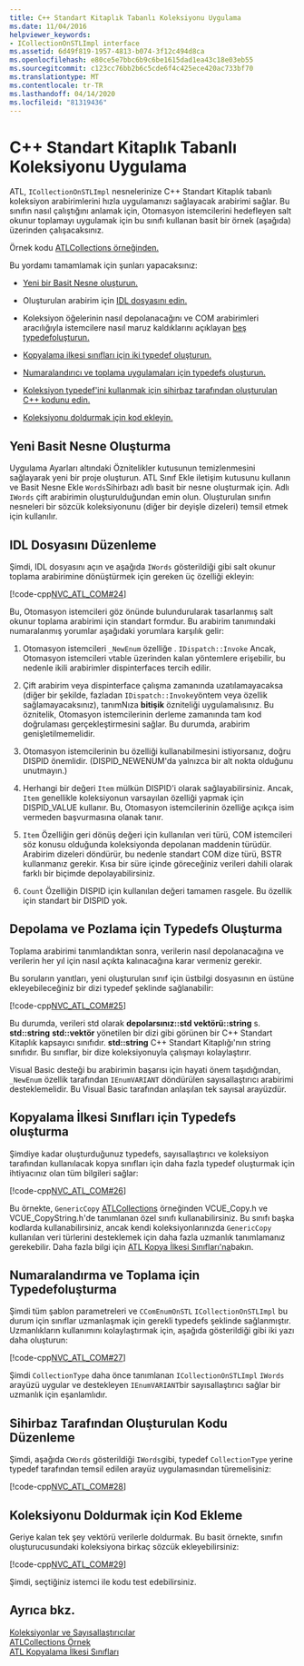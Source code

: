 ```yaml
---
title: C++ Standart Kitaplık Tabanlı Koleksiyonu Uygulama
ms.date: 11/04/2016
helpviewer_keywords:
- ICollectionOnSTLImpl interface
ms.assetid: 6d49f819-1957-4813-b074-3f12c494d8ca
ms.openlocfilehash: e80ce5e7bbc6b9c6be1615dad1ea43c18e03eb55
ms.sourcegitcommit: c123cc76bb2b6c5cde6f4c425ece420ac733bf70
ms.translationtype: MT
ms.contentlocale: tr-TR
ms.lasthandoff: 04/14/2020
ms.locfileid: "81319436"
---
```

# <a name="implementing-a-c-standard-library-based-collection"></a>C++ Standart Kitaplık Tabanlı Koleksiyonu Uygulama

ATL, `ICollectionOnSTLImpl` nesnelerinize C++ Standart Kitaplık tabanlı koleksiyon arabirimlerini hızla uygulamanızı sağlayacak arabirimi sağlar. Bu sınıfın nasıl çalıştığını anlamak için, Otomasyon istemcilerini hedefleyen salt okunur toplamayı uygulamak için bu sınıfı kullanan basit bir örnek (aşağıda) üzerinden çalışacaksınız.

Örnek kodu [ATLCollections örneğinden.](../overview/visual-cpp-samples.md)

Bu yordamı tamamlamak için şunları yapacaksınız:

- [Yeni bir Basit Nesne oluşturun.](#vccongenerating_an_object)

- Oluşturulan arabirim için [IDL dosyasını edin.](#vcconedit_the_idl)

- Koleksiyon öğelerinin nasıl depolanacağını ve COM arabirimleri aracılığıyla istemcilere nasıl maruz kaldıklarını açıklayan [beş typedefoluşturun.](#vcconstorage_and_exposure_typedefs)

- [Kopyalama ilkesi sınıfları için iki typedef oluşturun.](#vcconcopy_classes)

- [Numaralandırıcı ve toplama uygulamaları için typedefs oluşturun.](#vcconenumeration_and_collection)

- [Koleksiyon typedef'ini kullanmak için sihirbaz tarafından oluşturulan C++ kodunu edin.](#vcconedit_the_generated_code)

- [Koleksiyonu doldurmak için kod ekleyin.](#vcconpopulate_the_collection)

## <a name="generating-a-new-simple-object"></a><a name="vccongenerating_an_object"></a>Yeni Basit Nesne Oluşturma

Uygulama Ayarları altındaki Öznitelikler kutusunun temizlenmesini sağlayarak yeni bir proje oluşturun. ATL Sınıf Ekle iletişim kutusunu kullanın ve Basit Nesne Ekle `Words`Sihirbazı adlı basit bir nesne oluşturmak için. Adlı `IWords` çift arabirimin oluşturulduğundan emin olun. Oluşturulan sınıfın nesneleri bir sözcük koleksiyonunu (diğer bir deyişle dizeleri) temsil etmek için kullanılır.

## <a name="editing-the-idl-file"></a><a name="vcconedit_the_idl"></a>IDL Dosyasını Düzenleme

Şimdi, IDL dosyasını açın ve aşağıda `IWords` gösterildiği gibi salt okunur toplama arabirimine dönüştürmek için gereken üç özelliği ekleyin:

[!code-cpp[NVC_ATL_COM#24](../atl/codesnippet/cpp/implementing-an-stl-based-collection_1.idl)]

Bu, Otomasyon istemcileri göz önünde bulundurularak tasarlanmış salt okunur toplama arabirimi için standart formdur. Bu arabirim tanımındaki numaralanmış yorumlar aşağıdaki yorumlara karşılık gelir:

1. Otomasyon istemcileri `_NewEnum` özelliğe . `IDispatch::Invoke` Ancak, Otomasyon istemcileri vtable üzerinden kalan yöntemlere erişebilir, bu nedenle ikili arabirimler dispinterfaces tercih edilir.

1. Çift arabirim veya dispinterface çalışma zamanında uzatılamayacaksa (diğer bir şekilde, fazladan `IDispatch::Invoke`yöntem veya özellik sağlamayacaksınız), tanımNıza **bitişik** özniteliği uygulamalısınız. Bu öznitelik, Otomasyon istemcilerinin derleme zamanında tam kod doğrulaması gerçekleştirmesini sağlar. Bu durumda, arabirim genişletilmemelidir.

1. Otomasyon istemcilerinin bu özelliği kullanabilmesini istiyorsanız, doğru DISPID önemlidir. (DISPID_NEWENUM'da yalnızca bir alt nokta olduğunu unutmayın.)

1. Herhangi bir değeri `Item` mülkün DISPID'i olarak sağlayabilirsiniz. Ancak, `Item` genellikle koleksiyonun varsayılan özelliği yapmak için DISPID_VALUE kullanır. Bu, Otomasyon istemcilerinin özelliğe açıkça isim vermeden başvurmasına olanak tanır.

1. `Item` Özelliğin geri dönüş değeri için kullanılan veri türü, COM istemcileri söz konusu olduğunda koleksiyonda depolanan maddenin türüdür. Arabirim dizeleri döndürür, bu nedenle standart COM dize türü, BSTR kullanmanız gerekir. Kısa bir süre içinde göreceğiniz verileri dahili olarak farklı bir biçimde depolayabilirsiniz.

1. `Count` Özelliğin DISPID için kullanılan değeri tamamen rasgele. Bu özellik için standart bir DISPID yok.

## <a name="creating-typedefs-for-storage-and-exposure"></a><a name="vcconstorage_and_exposure_typedefs"></a>Depolama ve Pozlama için Typedefs Oluşturma

Toplama arabirimi tanımlandıktan sonra, verilerin nasıl depolanacağına ve verilerin her yıl için nasıl açıkta kalınacağına karar vermeniz gerekir.

Bu soruların yanıtları, yeni oluşturulan sınıf için üstbilgi dosyasının en üstüne ekleyebileceğiniz bir dizi typedef şeklinde sağlanabilir:

[!code-cpp[NVC_ATL_COM#25](../atl/codesnippet/cpp/implementing-an-stl-based-collection_2.h)]

Bu durumda, verileri std olarak **depolarsınız::std vektörü::string** s. **std::string** **std::vektör** yönetilen bir dizi gibi görünen bir C++ Standart Kitaplık kapsayıcı sınıfıdır. **std::string** C++ Standart Kitaplığı'nın string sınıfıdır. Bu sınıflar, bir dize koleksiyonuyla çalışmayı kolaylaştırır.

Visual Basic desteği bu arabirimin başarısı için hayati önem taşıdığından, `_NewEnum` özellik tarafından `IEnumVARIANT` döndürülen sayısallaştırıcı arabirimi desteklemelidir. Bu Visual Basic tarafından anlaşılan tek sayısal arayüzdür.

## <a name="creating-typedefs-for-copy-policy-classes"></a><a name="vcconcopy_classes"></a>Kopyalama İlkesi Sınıfları için Typedefs oluşturma

Şimdiye kadar oluşturduğunuz typedefs, sayısallaştırıcı ve koleksiyon tarafından kullanılacak kopya sınıfları için daha fazla typedef oluşturmak için ihtiyacınız olan tüm bilgileri sağlar:

[!code-cpp[NVC_ATL_COM#26](../atl/codesnippet/cpp/implementing-an-stl-based-collection_3.h)]

Bu örnekte, `GenericCopy` [ATLCollections](../overview/visual-cpp-samples.md) örneğinden VCUE_Copy.h ve VCUE_CopyString.h'de tanımlanan özel sınıfı kullanabilirsiniz. Bu sınıfı başka kodlarda kullanabilirsiniz, ancak kendi koleksiyonlarınızda `GenericCopy` kullanılan veri türlerini desteklemek için daha fazla uzmanlık tanımlamanız gerekebilir. Daha fazla bilgi için [ATL Kopya İlkesi Sınıfları'na](../atl/atl-copy-policy-classes.md)bakın.

## <a name="creating-typedefs-for-enumeration-and-collection"></a><a name="vcconenumeration_and_collection"></a>Numaralandırma ve Toplama için Typedefoluşturma

Şimdi tüm şablon parametreleri ve `CComEnumOnSTL` `ICollectionOnSTLImpl` bu durum için sınıflar uzmanlaşmak için gerekli typedefs şeklinde sağlanmıştır. Uzmanlıkların kullanımını kolaylaştırmak için, aşağıda gösterildiği gibi iki yazı daha oluşturun:

[!code-cpp[NVC_ATL_COM#27](../atl/codesnippet/cpp/implementing-an-stl-based-collection_4.h)]

Şimdi `CollectionType` daha önce tanımlanan `ICollectionOnSTLImpl` `IWords` arayüzü uygular ve destekleyen `IEnumVARIANT`bir sayısallaştırıcı sağlar bir uzmanlık için eşanlamlıdır.

## <a name="editing-the-wizard-generated-code"></a><a name="vcconedit_the_generated_code"></a>Sihirbaz Tarafından Oluşturulan Kodu Düzenleme

Şimdi, aşağıda `CWords` gösterildiği `IWords`gibi, typedef `CollectionType` yerine typedef tarafından temsil edilen arayüz uygulamasından türemelisiniz:

[!code-cpp[NVC_ATL_COM#28](../atl/codesnippet/cpp/implementing-an-stl-based-collection_5.h)]

## <a name="adding-code-to-populate-the-collection"></a><a name="vcconpopulate_the_collection"></a>Koleksiyonu Doldurmak için Kod Ekleme

Geriye kalan tek şey vektörü verilerle doldurmak. Bu basit örnekte, sınıfın oluşturucusundaki koleksiyona birkaç sözcük ekleyebilirsiniz:

[!code-cpp[NVC_ATL_COM#29](../atl/codesnippet/cpp/implementing-an-stl-based-collection_6.h)]

Şimdi, seçtiğiniz istemci ile kodu test edebilirsiniz.

## <a name="see-also"></a>Ayrıca bkz.

[Koleksiyonlar ve Sayısallaştırıcılar](../atl/atl-collections-and-enumerators.md)<br/>
[ATLCollections Örnek](../overview/visual-cpp-samples.md)<br/>
[ATL Kopyalama İlkesi Sınıfları](../atl/atl-copy-policy-classes.md)
